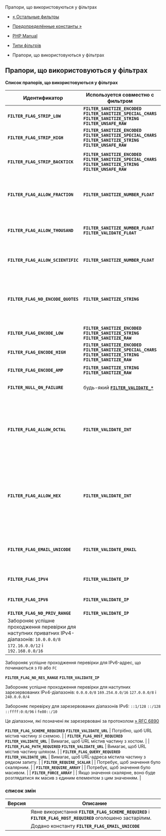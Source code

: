 Прапори, що використовуються у фільтрах

-   [« Остальные фильтры](filter.filters.misc.html)
    
-   [Предопределённые константы »](filter.constants.html)
    
-   [PHP Manual](index.html)
    
-   [Типи фільтрів](filter.filters.html)
    
-   Прапори, що використовуються у фільтрах
    

## Прапори, що використовуються у фільтрах

**Список прапорів, що використовуються у фільтрах**

| Идентификатор                                                                                                                    | Используется совместно с фильтром                                                                                        | Описание                                                                                                                                |
|----------------------------------------------------------------------------------------------------------------------------------|--------------------------------------------------------------------------------------------------------------------------|-----------------------------------------------------------------------------------------------------------------------------------------|
| **`FILTER_FLAG_STRIP_LOW`**                                                                                                      | **`FILTER_SANITIZE_ENCODED`** **`FILTER_SANITIZE_SPECIAL_CHARS`** **`FILTER_SANITIZE_STRING`** **`FILTER_UNSAFE_RAW`**   | Видаляє символи, код яких <32.                                                                                                          |
| **`FILTER_FLAG_STRIP_HIGH`**                                                                                                     | **`FILTER_SANITIZE_ENCODED`** **`FILTER_SANITIZE_SPECIAL_CHARS`** **`FILTER_SANITIZE_STRING`** **`FILTER_UNSAFE_RAW`**   | Видаляє символи, код яких >127.                                                                                                         |
| **`FILTER_FLAG_STRIP_BACKTICK`**                                                                                                 | **`FILTER_SANITIZE_ENCODED`** **`FILTER_SANITIZE_SPECIAL_CHARS`** **`FILTER_SANITIZE_STRING`** **`FILTER_UNSAFE_RAW`**   | Видаляє символи зворотної лапки (                                                                                                       |
| **`FILTER_FLAG_ALLOW_FRACTION`**                                                                                                 | **`FILTER_SANITIZE_NUMBER_FLOAT`**                                                                                       | Дозволяє наявність точки (`.`) як десятковий роздільник у числах.                                                                       |
| **`FILTER_FLAG_ALLOW_THOUSAND`**                                                                                                 | **`FILTER_SANITIZE_NUMBER_FLOAT`** **`FILTER_VALIDATE_FLOAT`**                                                           | Дозволяє наявність коми (`,`) як роздільник тисяч у числах.                                                                             |
| **`FILTER_FLAG_ALLOW_SCIENTIFIC`**                                                                                               | **`FILTER_SANITIZE_NUMBER_FLOAT`**                                                                                       | Дозволяє наявність `e` і `E` для наукових нотацій чисел.                                                                                |
| **`FILTER_FLAG_NO_ENCODE_QUOTES`**                                                                                               | **`FILTER_SANITIZE_STRING`**                                                                                             | При встановленні цього прапора одинарні (`'`) та подвійні (`"`) лапки кодуватись не будуть.                                             |
| **`FILTER_FLAG_ENCODE_LOW`**                                                                                                     | **`FILTER_SANITIZE_ENCODED`** **`FILTER_SANITIZE_STRING`** **`FILTER_SANITIZE_RAW`**                                     | Кодує всі символи <32.                                                                                                                  |
| **`FILTER_FLAG_ENCODE_HIGH`**                                                                                                    | **`FILTER_SANITIZE_ENCODED`** **`FILTER_SANITIZE_SPECIAL_CHARS`** **`FILTER_SANITIZE_STRING`** **`FILTER_SANITIZE_RAW`** | Кодує всі символи, код яких >127.                                                                                                       |
| **`FILTER_FLAG_ENCODE_AMP`**                                                                                                     | **`FILTER_SANITIZE_STRING`** **`FILTER_SANITIZE_RAW`**                                                                   | Кодує амперсанд (`&`                                                                                                                    |
| **`FILTER_NULL_ON_FAILURE`**                                                                                                     | будь-який [**`FILTER_VALIDATE_*`**](filter.filters.validate.html)                                                        | Повертає **`null`** для невідомих значень.                                                                                              |
| **`FILTER_FLAG_ALLOW_OCTAL`**                                                                                                    | **`FILTER_VALIDATE_INT`**                                                                                                | Трактує введення, що починається з нуля (`0`) як вісімкове число. Для цього наступні числа мають бути в діапазоні `0-7`                 |
| **`FILTER_FLAG_ALLOW_HEX`**                                                                                                      | **`FILTER_VALIDATE_INT`**                                                                                                | Трактує введення, що починається з `0x` або `0X` як шістнадцяткове число. Для цього наступні символи мають бути в діапазоні `a-fA-F0-9` |
| **`FILTER_FLAG_EMAIL_UNICODE`**                                                                                                  | **`FILTER_VALIDATE_EMAIL`**                                                                                              | Дозволити символи Unicode у локальній частині email-адреси.                                                                             |
| **`FILTER_FLAG_IPV4`**                                                                                                           | **`FILTER_VALIDATE_IP`**                                                                                                 | Дозволяє формат IPv4 для IP-адреси.                                                                                                     |
| **`FILTER_FLAG_IPV6`**                                                                                                           | **`FILTER_VALIDATE_IP`**                                                                                                 | Дозволяє формат IPv6 для IP-адреси.                                                                                                     |
| **`FILTER_FLAG_NO_PRIV_RANGE`**                                                                                                  | **`FILTER_VALIDATE_IP`**                                                                                                 |                                                                                                                                         |
| Забороняє успішне проходження перевірки для наступних приватних IPv4-діапазонів: `10.0.0.0/8` `172.16.0.0/12` і `192.168.0.0/16` |                                                                                                                          |                                                                                                                                         |

Забороняє успішне проходження перевірки для IPv6-адрес, що починаються з `FD` або `FC`

**`FILTER_FLAG_NO_RES_RANGE`** **`FILTER_VALIDATE_IP`**

Забороняє успішне проходження перевірки для наступних зарезервованих IPv4-діапазонів: `0.0.0.0/8` `169.254.0.0/16` `127.0.0.0/8` і `240.0.0.0/4`

Забороняє перевірку для зарезервованих діапазонів IPv6: `::1/128` `::/128` `::ffff:0:0/96` і `fe80::/10`

Це діапазони, які позначені як зарезервовані за протоколом [» RFC 6890](http://www.faqs.org/rfcs/rfc6890)

**`FILTER_FLAG_SCHEME_REQUIRED`** **`FILTER_VALIDATE_URL`** | Потрібно, щоб URL містив частину зі схемою. | | **`FILTER_FLAG_HOST_REQUIRED`** **`FILTER_VALIDATE_URL`** | Вимагає, щоб URL містив частину з хостом. | | **`FILTER_FLAG_PATH_REQUIRED`** **`FILTER_VALIDATE_URL`** | Вимагає, щоб URL містив частину шляхом. | | **`FILTER_FLAG_QUERY_REQUIRED`** **`FILTER_VALIDATE_URL`** | Вимагає, щоб URL-адреса містила частину з рядком запиту. | | **`FILTER_REQUIRE_SCALAR`** | | Потребує, щоб значення було скалярним. | | **`FILTER_REQUIRE_ARRAY`** | | Потребує, щоб значення було масивом. | | **`FILTER_FORCE_ARRAY`** | | Якщо значення скалярне, воно буде розглядатися як масив з єдиним елементом з цим значенням. |

### список змін

| Версия | Описание                                                                                                    |
|--------|-------------------------------------------------------------------------------------------------------------|
|        | Явне використання **`FILTER_FLAG_SCHEME_REQUIRED`** і **`FILTER_FLAG_HOST_REQUIRED`** оголошено застарілим. |
|        | Додано константу **`FILTER_FLAG_EMAIL_UNICODE`**                                                            |